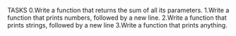 TASKS
0.Write a function that returns the sum of all its parameters.
1.Write a function that prints numbers, followed by a new line.
2.Write a function that prints strings, followed by a new line
3.Write a function that prints anything.
